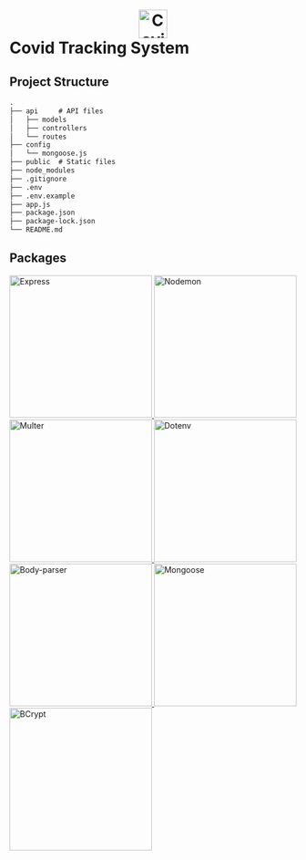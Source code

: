 <h1 style="text-algin:center;">
<a style="text-align: center;display:block;">
<img src="https://bit.ly/3bSHdAi" alt="Covid" width="50px">
</a>
Covid Tracking System
</h1>

## Project Structure
```diff
.
├── api		# API files
│   ├── models
│   ├── controllers
│   └── routes
├── config
│   └── mongoose.js
├── public	# Static files
├── node_modules
├── .gitignore
├── .env
├── .env.example
├── app.js
├── package.json
├── package-lock.json
└── README.md
```

## Packages

<a href="https://nodei.co/npm/express/">
	<img src="https://nodei.co/npm/express.png?compact=true" alt="Express" width="250px">
</a>

<a href="https://nodei.co/npm/nodemon/">
	<img src="https://nodei.co/npm/nodemon.png?compact=true" alt="Nodemon" width="250px">
</a>

<a href="https://nodei.co/npm/multer/">
	<img src="https://nodei.co/npm/multer.png?compact=true" alt="Multer" width="250px">
</a>

<a href="https://nodei.co/npm/dotenv/">
	<img src="https://nodei.co/npm/dotenv.png?compact=true" alt="Dotenv" width="250px">
</a>

<a href="https://nodei.co/npm/body-parser/">
	<img src="https://nodei.co/npm/body-parser.png?compact=true" alt="Body-parser" width="250px">
</a>

<a href="https://nodei.co/npm/mongoose/">
	<img src="https://nodei.co/npm/mongoose.png?compact=true" alt="Mongoose" width="250px">
</a>

<a href="https://nodei.co/npm/bcryptjs/">
	<img src="https://nodei.co/npm/bcryptjs.png?compact=true" alt="BCrypt" width="250px">
</a>
